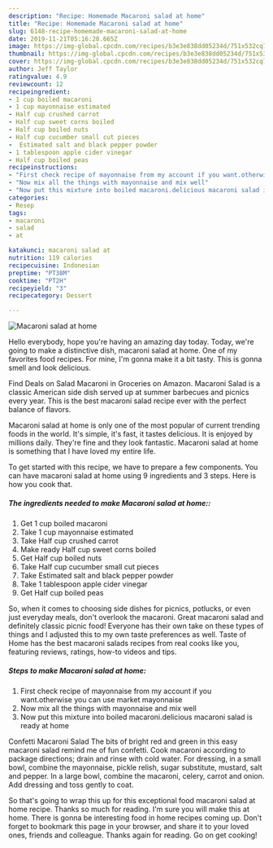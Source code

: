 ```yaml
---
description: "Recipe: Homemade Macaroni salad at home"
title: "Recipe: Homemade Macaroni salad at home"
slug: 6148-recipe-homemade-macaroni-salad-at-home
date: 2019-11-21T05:16:28.665Z
image: https://img-global.cpcdn.com/recipes/b3e3e838dd05234d/751x532cq70/macaroni-salad-at-home-recipe-main-photo.jpg
thumbnail: https://img-global.cpcdn.com/recipes/b3e3e838dd05234d/751x532cq70/macaroni-salad-at-home-recipe-main-photo.jpg
cover: https://img-global.cpcdn.com/recipes/b3e3e838dd05234d/751x532cq70/macaroni-salad-at-home-recipe-main-photo.jpg
author: Jeff Taylor
ratingvalue: 4.9
reviewcount: 12
recipeingredient:
- 1 cup boiled macaroni
- 1 cup mayonnaise estimated
- Half cup crushed carrot
- Half cup sweet corns boiled
- Half cup boiled nuts
- Half cup cucumber small cut pieces
-  Estimated salt and black pepper powder
- 1 tablespoon apple cider vinegar
- Half cup boiled peas
recipeinstructions:
- "First check recipe of mayonnaise from my account if you want.otherwise you can use market mayonnaise"
- "Now mix all the things with mayonnaise and mix well"
- "Now put this mixture into boiled macaroni.delicious macaroni salad is ready at home"
categories:
- Resep
tags:
- macaroni
- salad
- at

katakunci: macaroni salad at
nutrition: 119 calories
recipecuisine: Indonesian
preptime: "PT38M"
cooktime: "PT2H"
recipeyield: "3"
recipecategory: Dessert

---
```



![Macaroni salad at home](https://img-global.cpcdn.com/recipes/b3e3e838dd05234d/751x532cq70/macaroni-salad-at-home-recipe-main-photo.jpg)

Hello everybody, hope you're having an amazing day today. Today, we're going to make a distinctive dish, macaroni salad at home. One of my favorites food recipes. For mine, I'm gonna make it a bit tasty. This is gonna smell and look delicious.

Find Deals on Salad Macaroni in Groceries on Amazon. Macaroni Salad is a classic American side dish served up at summer barbecues and picnics every year. This is the best macaroni salad recipe ever with the perfect balance of flavors.

Macaroni salad at home is only one of the most popular of current trending foods in the world. It's simple, it's fast, it tastes delicious. It is enjoyed by millions daily. They're fine and they look fantastic. Macaroni salad at home is something that I have loved my entire life.


To get started with this recipe, we have to prepare a few components. You can have macaroni salad at home using 9 ingredients and 3 steps. Here is how you cook that.

##### The ingredients needed to make Macaroni salad at home::

1. Get 1 cup boiled macaroni
1. Take 1 cup mayonnaise estimated
1. Take Half cup crushed carrot
1. Make ready Half cup sweet corns boiled
1. Get Half cup boiled nuts
1. Take Half cup cucumber small cut pieces
1. Take  Estimated salt and black pepper powder
1. Take 1 tablespoon apple cider vinegar
1. Get Half cup boiled peas


So, when it comes to choosing side dishes for picnics, potlucks, or even just everyday meals, don&#39;t overlook the macaroni. Great macaroni salad and definitely classic picnic food! Everyone has their own take on these types of things and I adjusted this to my own taste preferences as well. Taste of Home has the best macaroni salads recipes from real cooks like you, featuring reviews, ratings, how-to videos and tips. 

##### Steps to make Macaroni salad at home:

1. First check recipe of mayonnaise from my account if you want.otherwise you can use market mayonnaise
1. Now mix all the things with mayonnaise and mix well
1. Now put this mixture into boiled macaroni.delicious macaroni salad is ready at home


Confetti Macaroni Salad The bits of bright red and green in this easy macaroni salad remind me of fun confetti. Cook macaroni according to package directions; drain and rinse with cold water. For dressing, in a small bowl, combine the mayonnaise, pickle relish, sugar substitute, mustard, salt and pepper. In a large bowl, combine the macaroni, celery, carrot and onion. Add dressing and toss gently to coat. 

So that's going to wrap this up for this exceptional food macaroni salad at home recipe. Thanks so much for reading. I'm sure you will make this at home. There is gonna be interesting food in home recipes coming up. Don't forget to bookmark this page in your browser, and share it to your loved ones, friends and colleague. Thanks again for reading. Go on get cooking!
